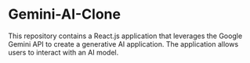 # Gemini-AI-Clone
This repository contains a React.js application that leverages the Google Gemini API to create a generative AI application. The application allows users to interact with an AI model.
